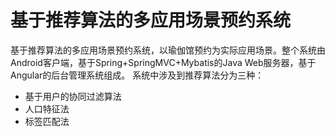 # 基于推荐算法的多应用场景预约系统

基于推荐算法的多应用场景预约系统，以瑜伽馆预约为实际应用场景。整个系统由Android客户端，基于Spring+SpringMVC+Mybatis的Java Web服务器，基于Angular的后台管理系统组成。
系统中涉及到推荐算法分为三种：
- 基于用户的协同过滤算法
- 人口特征法
- 标签匹配法
